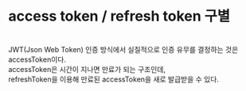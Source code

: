 # access token / refresh token 구별
#

JWT(Json Web Token) 인증 방식에서 실질적으로 인증 유무를 결정하는 것은 accessToken이다.  
accessToken은 시간이 지나면 만료가 되는 구조인데,  
refreshToken을 이용해 만료된 accessToken을 새로 발급받을 수 있다.  
